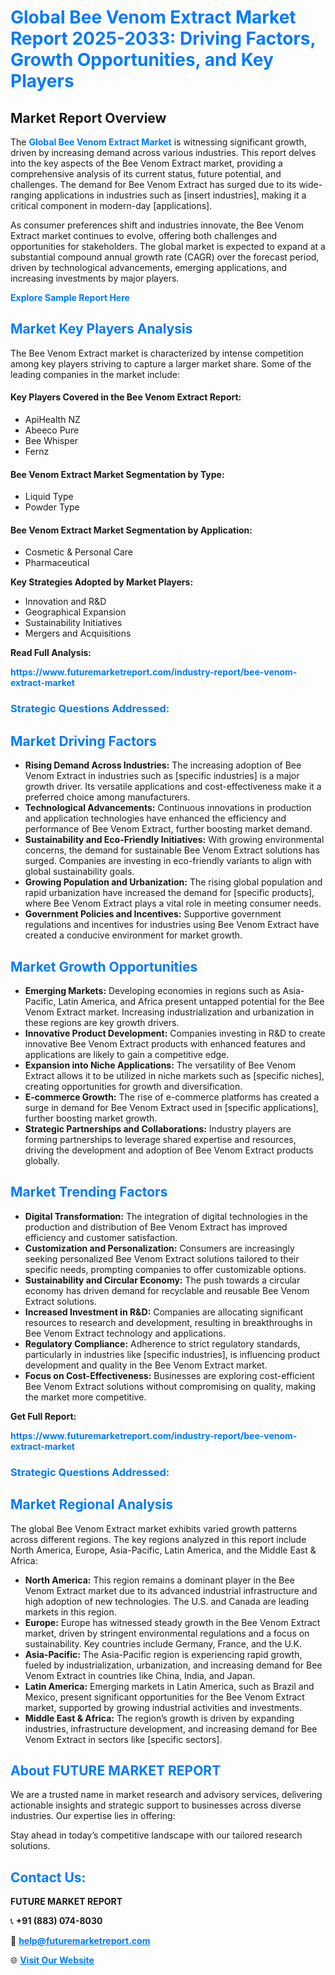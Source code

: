 <h1 style="color: #007BFF;">Global Bee Venom Extract Market Report 2025-2033: Driving Factors, Growth Opportunities, and Key Players</h1>

<section id="overview">
<h2>Market Report Overview</h2>
<p>The <a href="https://www.futuremarketreport.com/industry-report/bee-venom-extract-market" style="color: #007BFF; text-decoration: none;"><strong>Global Bee Venom Extract Market</strong></a> is witnessing significant growth, driven by increasing demand across various industries. This report delves into the key aspects of the Bee Venom Extract market, providing a comprehensive analysis of its current status, future potential, and challenges. The demand for Bee Venom Extract has surged due to its wide-ranging applications in industries such as [insert industries], making it a critical component in modern-day [applications].</p>
<p>As consumer preferences shift and industries innovate, the Bee Venom Extract market continues to evolve, offering both challenges and opportunities for stakeholders. The global market is expected to expand at a substantial compound annual growth rate (CAGR) over the forecast period, driven by technological advancements, emerging applications, and increasing investments by major players.</p>
</section>

<section id="overview">
<p><a href="https://www.futuremarketreport.com/request-sample/reportId=46983" style="color: #007BFF; text-decoration: none;"><strong>Explore Sample Report Here</strong></a></p>
</section>

<section id="key-players">
<h2 style="color: #007BFF;">Market Key Players Analysis</h2>
<p>The Bee Venom Extract market is characterized by intense competition among key players striving to capture a larger market share. Some of the leading companies in the market include:</p>
<h4>Key Players Covered in the Bee Venom Extract Report:</h4>
<ul><li>ApiHealth NZ</li><li>Abeeco Pure</li><li>Bee Whisper</li><li>Fernz</li></ul>
<h4>Bee Venom Extract Market Segmentation by Type:</h4>
<ul><li>Liquid Type</li><li>Powder Type</li></ul>

<h4>Bee Venom Extract Market Segmentation by Application:</h4>
<ul><li>Cosmetic &amp; Personal Care</li><li>Pharmaceutical</li></ul>
<p><strong>Key Strategies Adopted by Market Players:</strong></p>
<ul>
<li>Innovation and R&D</li>
<li>Geographical Expansion</li>
<li>Sustainability Initiatives</li>
<li>Mergers and Acquisitions</li>
</ul>
</section>

<section>
<p><strong>Read Full Analysis: </strong></p><a href="https://www.futuremarketreport.com/industry-report/bee-venom-extract-market" style="color: #007BFF; text-decoration: none;"><strong>https://www.futuremarketreport.com/industry-report/bee-venom-extract-market</strong></a>
<h3 style="color: #007BFF;">Strategic Questions Addressed:</h3>
</section>

<section id="driving-factors">
<h2 style="color: #007BFF;">Market Driving Factors</h2>
<ul>
<li><strong>Rising Demand Across Industries:</strong> The increasing adoption of Bee Venom Extract in industries such as [specific industries] is a major growth driver. Its versatile applications and cost-effectiveness make it a preferred choice among manufacturers.</li>
<li><strong>Technological Advancements:</strong> Continuous innovations in production and application technologies have enhanced the efficiency and performance of Bee Venom Extract, further boosting market demand.</li>
<li><strong>Sustainability and Eco-Friendly Initiatives:</strong> With growing environmental concerns, the demand for sustainable Bee Venom Extract solutions has surged. Companies are investing in eco-friendly variants to align with global sustainability goals.</li>
<li><strong>Growing Population and Urbanization:</strong> The rising global population and rapid urbanization have increased the demand for [specific products], where Bee Venom Extract plays a vital role in meeting consumer needs.</li>
<li><strong>Government Policies and Incentives:</strong> Supportive government regulations and incentives for industries using Bee Venom Extract have created a conducive environment for market growth.</li>
</ul>
</section>

<section id="growth-opportunities">
<h2 style="color: #007BFF;">Market Growth Opportunities</h2>
<ul>
<li><strong>Emerging Markets:</strong> Developing economies in regions such as Asia-Pacific, Latin America, and Africa present untapped potential for the Bee Venom Extract market. Increasing industrialization and urbanization in these regions are key growth drivers.</li>
<li><strong>Innovative Product Development:</strong> Companies investing in R&D to create innovative Bee Venom Extract products with enhanced features and applications are likely to gain a competitive edge.</li>
<li><strong>Expansion into Niche Applications:</strong> The versatility of Bee Venom Extract allows it to be utilized in niche markets such as [specific niches], creating opportunities for growth and diversification.</li>
<li><strong>E-commerce Growth:</strong> The rise of e-commerce platforms has created a surge in demand for Bee Venom Extract used in [specific applications], further boosting market growth.</li>
<li><strong>Strategic Partnerships and Collaborations:</strong> Industry players are forming partnerships to leverage shared expertise and resources, driving the development and adoption of Bee Venom Extract products globally.</li>
</ul>
</section>

<section id="trending-factors">
<h2 style="color: #007BFF;">Market Trending Factors</h2>
<ul>
<li><strong>Digital Transformation:</strong> The integration of digital technologies in the production and distribution of Bee Venom Extract has improved efficiency and customer satisfaction.</li>
<li><strong>Customization and Personalization:</strong> Consumers are increasingly seeking personalized Bee Venom Extract solutions tailored to their specific needs, prompting companies to offer customizable options.</li>
<li><strong>Sustainability and Circular Economy:</strong> The push towards a circular economy has driven demand for recyclable and reusable Bee Venom Extract solutions.</li>
<li><strong>Increased Investment in R&D:</strong> Companies are allocating significant resources to research and development, resulting in breakthroughs in Bee Venom Extract technology and applications.</li>
<li><strong>Regulatory Compliance:</strong> Adherence to strict regulatory standards, particularly in industries like [specific industries], is influencing product development and quality in the Bee Venom Extract market.</li>
<li><strong>Focus on Cost-Effectiveness:</strong> Businesses are exploring cost-efficient Bee Venom Extract solutions without compromising on quality, making the market more competitive.</li>
</ul>
</section>

<section>
<p><strong>Get Full Report: </strong></p><a href="https://www.futuremarketreport.com/industry-report/bee-venom-extract-market" style="color: #007BFF; text-decoration: none;"><strong>https://www.futuremarketreport.com/industry-report/bee-venom-extract-market</strong></a>
<h3 style="color: #007BFF;">Strategic Questions Addressed:</h3>
</section>


<section id="regional-analysis">
<h2 style="color: #007BFF;">Market Regional Analysis</h2>
<p>The global Bee Venom Extract market exhibits varied growth patterns across different regions. The key regions analyzed in this report include North America, Europe, Asia-Pacific, Latin America, and the Middle East & Africa:</p>
<ul>
<li><strong>North America:</strong> This region remains a dominant player in the Bee Venom Extract market due to its advanced industrial infrastructure and high adoption of new technologies. The U.S. and Canada are leading markets in this region.</li>
<li><strong>Europe:</strong> Europe has witnessed steady growth in the Bee Venom Extract market, driven by stringent environmental regulations and a focus on sustainability. Key countries include Germany, France, and the U.K.</li>
<li><strong>Asia-Pacific:</strong> The Asia-Pacific region is experiencing rapid growth, fueled by industrialization, urbanization, and increasing demand for Bee Venom Extract in countries like China, India, and Japan.</li>
<li><strong>Latin America:</strong> Emerging markets in Latin America, such as Brazil and Mexico, present significant opportunities for the Bee Venom Extract market, supported by growing industrial activities and investments.</li>
<li><strong>Middle East & Africa:</strong> The region’s growth is driven by expanding industries, infrastructure development, and increasing demand for Bee Venom Extract in sectors like [specific sectors].</li>
</ul>
</section>

<footer>
<h2 style="color: #007BFF;">About FUTURE MARKET REPORT</h2>
<p>We are a trusted name in market research and advisory services, delivering actionable insights and strategic support to businesses across diverse industries. Our expertise lies in offering:</p>

<p>Stay ahead in today’s competitive landscape with our tailored research solutions.</p>

<h2 style="color: #007BFF;">Contact Us:</h2>
<p><strong>FUTURE MARKET REPORT</strong></p>
<p>📞 <strong>+91 (883) 074-8030</strong></p>
<p>📧 <strong><a href="mailto:help@futuremarketreport.com" style="color: #007BFF;">help@futuremarketreport.com</a></strong></p>
<p>🌐 <strong><a href="https://www.futuremarketreport.com/" style="color: #007BFF;">Visit Our Website</a></strong></p>
</footer>